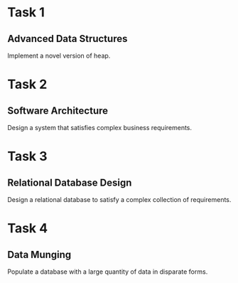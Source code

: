 # Task 1
## Advanced Data Structures
Implement a novel version of heap.

# Task 2
## Software Architecture
Design a system that satisfies complex business requirements.

# Task 3
## Relational Database Design
Design a relational database to satisfy a complex collection of requirements.

# Task 4
## Data Munging
Populate a database with a large quantity of data in disparate forms.
